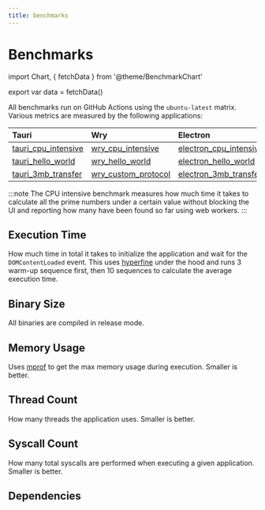 ```yaml
---
title: benchmarks
---
```


# Benchmarks

import Chart, { fetchData } from '@theme/BenchmarkChart'

<!-- Data is fetched here so that it is only fetched and processed once, then reused in each of the charts -->

export var data = fetchData()

All benchmarks run on GitHub Actions using the `ubuntu-latest` matrix. Various metrics are measured by the following applications:

| Tauri                 | Wry                   | Electron                 |
| :-------------------- | :-------------------- | :----------------------- |
| [tauri_cpu_intensive] | [wry_cpu_intensive]   | [electron_cpu_intensive] |
| [tauri_hello_world]   | [wry_hello_world]     | [electron_hello_world]   |
| [tauri_3mb_transfer]  | [wry_custom_protocol] | [electron_3mb_transfer]  |

[tauri_cpu_intensive]: https://github.com/tauri-apps/tauri/tree/dev/tooling/bench/tests/cpu_intensive
[tauri_hello_world]: https://github.com/tauri-apps/tauri/tree/dev/tooling/bench/tests/helloworld
[tauri_3mb_transfer]: https://github.com/tauri-apps/tauri/tree/dev/tooling/bench/tests/files_transfer
[wry_cpu_intensive]: https://github.com/tauri-apps/wry/tree/dev/bench/tests/src/cpu_intensive.rs
[wry_hello_world]: https://github.com/tauri-apps/wry/tree/dev/bench/tests/src/hello_world.rs
[wry_custom_protocol]: https://github.com/tauri-apps/wry/tree/dev/bench/tests/src/custom_protocol.rs
[electron_cpu_intensive]: https://github.com/tauri-apps/benchmark_electron/tree/dev/apps/cpu_intensive
[electron_hello_world]: https://github.com/tauri-apps/benchmark_electron/tree/dev/apps/hello_world
[electron_3mb_transfer]: https://github.com/tauri-apps/benchmark_electron/tree/dev/apps/file_transfer

:::note
The CPU intensive benchmark measures how much time it takes to calculate all the prime numbers under a certain value without blocking the UI and reporting how many have been found so far using web workers.
:::

## Execution Time

How much time in total it takes to initialize the application and wait for the `DOMContentLoaded` event. This uses [hyperfine](https://github.com/sharkdp/hyperfine) under the hood and runs 3 warm-up sequence first, then 10 sequences to calculate the average execution time.

<Chart data={data} column="exec_time" />

## Binary Size

All binaries are compiled in release mode.

<Chart data={data} column="binary_size" />

## Memory Usage

Uses [mprof](https://pypi.org/project/memory-profiler/) to get the max memory usage during execution. Smaller is better.

<Chart data={data} column="max_memory" />

## Thread Count

How many threads the application uses. Smaller is better.

<Chart data={data} column="thread_count" />

## Syscall Count

How many total syscalls are performed when executing a given application. Smaller is better.

<Chart data={data} column="syscall_count" />

## Dependencies

<Chart data={data} column="cargo_deps" />
